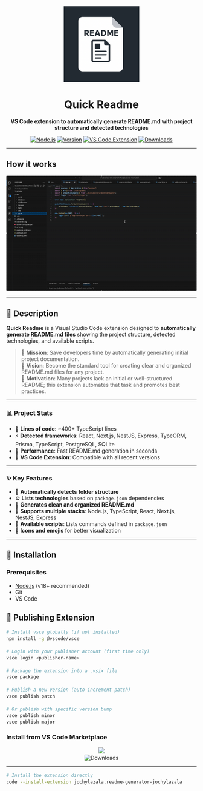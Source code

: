 <div align="center">
  <img src="images/icon.png" alt="Readme Generator Logo" width="200"/>
  
  # Quick Readme
  
  **VS Code extension to automatically generate README.md with project structure and detected technologies**
  
  [![Node.js](https://img.shields.io/badge/Node.js-339933?style=for-the-badge&logo=node.js&logoColor=white)](https://nodejs.org/)
  [![Version](https://img.shields.io/badge/Version-0.0.1-green.svg?style=for-the-badge)](https://github.com/jochylazala/readme.md-generator)
  [![VS Code Extension](https://img.shields.io/badge/VS%20Code-Extension-007ACC.svg?style=for-the-badge&logo=visual-studio-code)](https://marketplace.visualstudio.com/items?itemName=jochylazala.readme-generator-jochylazala)
  [![Downloads](https://img.shields.io/visual-studio-marketplace/d/jochylazala.readme-generator-jochylazala?style=for-the-badge)](https://marketplace.visualstudio.com/items?itemName=jochylazala.readme-generator-jochylazala)
</div>

---


## How it works

![Workflow](./images/demo.gif)

---

## 📖 Description

**Quick Readme** is a Visual Studio Code extension designed to **automatically generate README.md files** showing the project structure, detected technologies, and available scripts.  

> 🎯 **Mission**: Save developers time by automatically generating initial project documentation.  
> 🚀 **Vision**: Become the standard tool for creating clear and organized README.md files for any project.  
> 🌱 **Motivation**: Many projects lack an initial or well-structured README; this extension automates that task and promotes best practices.

---

### 📊 Project Stats

- 📝 **Lines of code**: ~400+ TypeScript lines
- ⚡ **Detected frameworks**: React, Next.js, NestJS, Express, TypeORM, Prisma, TypeScript, PostgreSQL, SQLite
- 🚀 **Performance**: Fast README.md generation in seconds
- 🎨 **VS Code Extension**: Compatible with all recent versions

---

### ✨ Key Features

- 📂 **Automatically detects folder structure**
- ⚙️ **Lists technologies** based on `package.json` dependencies
- 📝 **Generates clean and organized README.md**
- 🚀 **Supports multiple stacks**: Node.js, TypeScript, React, Next.js, NestJS, Express
- 🔧 **Available scripts**: Lists commands defined in `package.json`
- 🎨 **Icons and emojis** for better visualization

---

## 🚀 Installation

### Prerequisites
- [Node.js](https://nodejs.org/) (v18+ recommended)
- Git
- VS Code


## 🚀 Publishing Extension

```bash
# Install vsce globally (if not installed)
npm install -g @vscode/vsce

# Login with your publisher account (first time only)
vsce login <publisher-name>

# Package the extension into a .vsix file
vsce package

# Publish a new version (auto-increment patch)
vsce publish patch

# Or publish with specific version bump
vsce publish minor
vsce publish major
```



### Install from VS Code Marketplace

<div align="center">
  <a href="https://marketplace.visualstudio.com/items?itemName=jochylazala.readme-generator-jochylazala">
    <img src="https://img.shields.io/badge/Download-VS%20Code%20Extension-007ACC.svg?style=for-the-badge&logo=visual-studio-code"/>
  </a>
  <br>
  <img src="https://img.shields.io/visual-studio-marketplace/d/jochylazala.readme-generator-jochylazala?style=flat-square&label=Downloads" alt="Downloads"/>
</div>

---

```bash
# Install the extension directly
code --install-extension jochylazala.readme-generator-jochylazala


